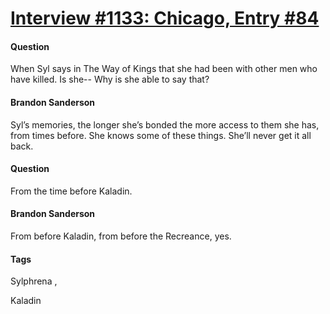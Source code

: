 # [Interview #1133: Chicago, Entry #84](https://www.theoryland.com/intvmain.php?i=1133#84)

#### Question

When Syl says in The Way of Kings that she had been with other men who have killed. Is she-- Why is she able to say that?

#### Brandon Sanderson

Syl’s memories, the longer she’s bonded the more access to them she has, from times before. She knows some of these things. She’ll never get it all back.

#### Question

From the time before Kaladin.

#### Brandon Sanderson

From before Kaladin, from before the Recreance, yes.

#### Tags

Sylphrena
,

Kaladin

